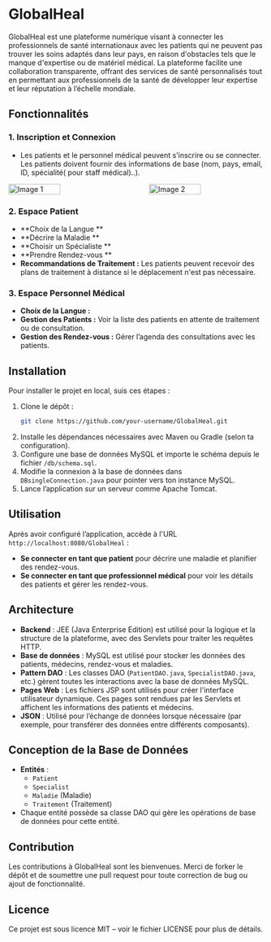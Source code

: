# **GlobalHeal**

GlobalHeal est une plateforme numérique visant à connecter les professionnels de santé internationaux avec les patients qui ne peuvent pas trouver les soins adaptés dans leur pays, en raison d'obstacles tels que le manque d'expertise ou de matériel médical. La plateforme facilite une collaboration transparente, offrant des services de santé personnalisés tout en permettant aux professionnels de la santé de développer leur expertise et leur réputation à l’échelle mondiale.

## **Fonctionnalités**

### **1. Inscription et Connexion**
- Les patients et le personnel médical peuvent s'inscrire ou se connecter. Les patients doivent fournir des informations de base (nom, pays, email, ID, spécialité( pour staff médical)..).

<div style="display: flex; justify-content: space-between;">
  <img src="https://github.com/user-attachments/assets/e9d7c952-a3fd-4b6c-8fd8-025224d6871d" alt="Image 1" width="45%" />
  <img src="https://github.com/user-attachments/assets/d50bc990-f2bc-4095-8c7c-ae29b8f98d76" alt="Image 2" width="45%" />
</div>

### **2. Espace Patient** 

- **Choix de la Langue ** 
- **Décrire la Maladie ** 
- **Choisir un Spécialiste ** 
- **Prendre Rendez-vous ** 
- **Recommandations de Traitement :** Les patients peuvent recevoir des plans de traitement à distance si le déplacement n'est pas nécessaire.

### **3. Espace Personnel Médical**
- **Choix de la Langue :** 
- **Gestion des Patients :** Voir la liste des patients en attente de traitement ou de consultation.
- **Gestion des Rendez-vous :** Gérer l’agenda des consultations avec les patients.

## **Installation**

Pour installer le projet en local, suis ces étapes :

1. Clone le dépôt :
    ```bash
    git clone https://github.com/your-username/GlobalHeal.git
    ```
2. Installe les dépendances nécessaires avec Maven ou Gradle (selon ta configuration).
3. Configure une base de données MySQL et importe le schéma depuis le fichier `/db/schema.sql`.
4. Modifie la connexion à la base de données dans `DBsingleConnection.java` pour pointer vers ton instance MySQL.
5. Lance l’application sur un serveur comme Apache Tomcat.

## **Utilisation**

Après avoir configuré l’application, accède à l'URL `http://localhost:8080/GlobalHeal` :

- **Se connecter en tant que patient** pour décrire une maladie et planifier des rendez-vous.
- **Se connecter en tant que professionnel médical** pour voir les détails des patients et gérer les rendez-vous.

## **Architecture**

- **Backend** : JEE (Java Enterprise Edition) est utilisé pour la logique et la structure de la plateforme, avec des Servlets pour traiter les requêtes HTTP.
- **Base de données** : MySQL est utilisé pour stocker les données des patients, médecins, rendez-vous et maladies.
- **Pattern DAO** : Les classes DAO (`PatientDAO.java`, `SpecialistDAO.java`, etc.) gèrent toutes les interactions avec la base de données MySQL.
- **Pages Web** : Les fichiers JSP sont utilisés pour créer l'interface utilisateur dynamique. Ces pages sont rendues par les Servlets et affichent les informations des patients et médecins.
- **JSON** : Utilisé pour l’échange de données lorsque nécessaire (par exemple, pour transférer des données entre différents composants).

## **Conception de la Base de Données**

- **Entités** : 
  - `Patient`
  - `Specialist`
  - `Maladie` (Maladie)
  - `Traitement` (Traitement)
- Chaque entité possède sa classe DAO qui gère les opérations de base de données pour cette entité.

## **Contribution**

Les contributions à GlobalHeal sont les bienvenues. Merci de forker le dépôt et de soumettre une pull request pour toute correction de bug ou ajout de fonctionnalité.

## **Licence**

Ce projet est sous licence MIT – voir le fichier LICENSE pour plus de détails.
